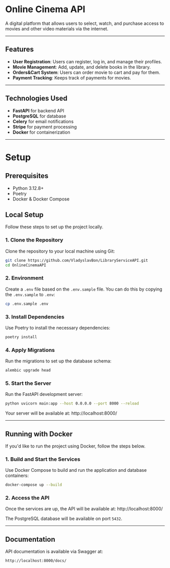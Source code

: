 # Online Cinema API

A digital platform that allows users to select, watch, and purchase access to movies and other video materials via the internet.

---

## Features

- **User Registration**: Users can register, log in, and manage their profiles.
- **Movie Management**: Add, update, and delete books in the library.
- **Orders&Cart System**: Users can order movie to cart and pay for them.
- **Payment Tracking**: Keeps track of payments for movies.

---

## Technologies Used

- **FastAPI** for backend API
- **PostgreSQL** for database
- **Celery** for email notifications
- **Stripe** for payment processing
- **Docker** for containerization

---

# Setup

## Prerequisites
* Python 3.12.8+
* Poetry
* Docker & Docker Compose

## **Local** Setup

Follow these steps to set up the project locally.

### 1. Clone the Repository
Clone the repository to your local machine using Git:

```bash
git clone https://github.com/VladyslavBon/LibraryServiceAPI.git
cd OnlineCinemaAPI
```

### 2. Environment
Create a `.env` file based on the `.env.sample` file. You can do this by copying the `.env.sample` to `.env`:

```bash
cp .env.sample .env
```

### 3. Install Dependencies
Use Poetry to install the necessary dependencies:
```bash
poetry install
```

### 4. Apply Migrations
Run the migrations to set up the database schema:
```bash
alembic upgrade head
```


### 5. Start the Server
Run the FastAPI development server:
```bash
python uvicorn main:app --host 0.0.0.0 --port 8000 --reload
```

Your server will be available at: http://localhost:8000/

---

## Running with **Docker**

If you'd like to run the project using Docker, follow the steps below.

### 1. Build and Start the Services
Use Docker Compose to build and run the application and database containers:
```bash
docker-compose up --build
```

### 2. Access the API
Once the services are up, the API will be available at: http://localhost:8000/

The PostgreSQL database will be available on port `5432`.

---

## Documentation
API documentation is available via Swagger at:

`http://localhost:8000/docs/`
